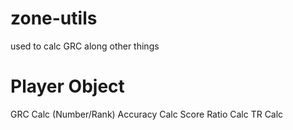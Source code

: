# zone-utils
used to calc GRC along other things


# Player Object
GRC Calc (Number/Rank)
Accuracy Calc
Score Ratio Calc
TR Calc

